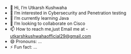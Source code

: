 - 👋 Hi, I’m Utkarsh Kushwaha
- 👀 I’m interested in Cybersecurity and Penetration testing
- 🌱 I’m currently learning Java
- 💞️ I’m looking to collaborate on Cisco
- 📫 How to reach me,just Email me at - utkarshkushwahaofficial29@gmail.com
- 😄 Pronouns: ...
- ⚡ Fun fact: ...

<!---
cyberdefenc/cyberdefenc is a ✨ special ✨ repository because its `README.md` (this file) appears on your GitHub profile.
You can click the Preview link to take a look at your changes.
--->
